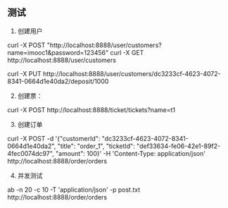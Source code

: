



## 测试
1. 创建用户

curl -X POST "http://localhost:8888/user/customers?name=imooc1&password=123456"
curl -X GET http://localhost:8888/user/customers

curl -X PUT http://localhost:8888/user/customers/dc3233cf-4623-4072-8341-0664d1e40da2/deposit/1000


2. 创建票：

curl -X POST http://localhost:8888/ticket/tickets?name=t1

3. 创建订单

curl -X POST -d '{"customerId": "dc3233cf-4623-4072-8341-0664d1e40da2", "title": "order_1", "ticketId": "def33634-fe06-42e1-89f2-4fec0074dc97", "amount": 100}' -H 'Content-Type: application/json' http://localhost:8888/order/orders

4. 并发测试

ab -n 20 -c 10 -T 'application/json' -p post.txt http://localhost:8888/order/orders